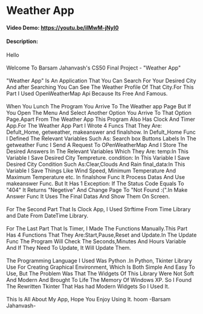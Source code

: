 # Weather App
#### Video Demo: https://youtu.be/iIMwM-jNyI0
#### Description:
Hello
<br>
<br>
Welcome To Barsam Jahanvash's CS50 Final Project - "Weather App"
<br>
<br>
"Weather App" Is An Application That You Can Search For Your Desired City And after Searching You Can See The Weather Profile Of That City.For This Part I Used OpenWeatherMap Api Because Its Free And Famous.
<br>
<br>
When You Lunch The Program You Arrive To The Weather app Page But If You Open The Menu And Select Another Option You Arrive To That Option Page.Apart From The Weather App This Program Also Has Clock And Timer App.For The Weather App Part I Wrote 4 Funcs That They Are:
Defult_Home, getweather, makeanswer and finalshow.
In Defult_Home Func I Defined The Relevant Variables Such As:
Search box
Buttons
Labels
In The getweather Func I Send A Request To OPenWeatherMap And I Store The Desired Answers In The Relevant Variables Which They Are:
temp:In This Variable I Save Desired City Tempreture.
condition: In This Variable I Save Desired City Condition Such As:Clear,Clouds And Rain
final_data:In This Variable I Save Things Like Wind Speed, Minimum Temperature And Maximum Temperature etc. In finalshow Func It Process Datas And Use makeanswer Func.
But It Has 1 Exception:
If The Status Code Equals To "404" It Returns "Negetive" And Change Page To "Not Found :(".In Make Answer Func It Uses The Final Datas And Show Them On Screen.
<br>
<br>
For The Second Part That Is Clock App, I Used Strftime From Time Library and Date From DateTime Library.
<br>
<br>
For The Last Part That Is Timer, I Made The Functions Manually.This Part Has 4 Functions That They Are:Start,Pause,Reset and Update.In The Update Func The Program Will Check The Seconds,Minutes And Hours Variable And If They Need To Update, It Will Update Them.
<br>
<br>
The Programming Language I Used Was Python .In Python, Tkinter Library Use For Creating Graphical Environment, Which Is Both Simple And Easy To Use, But The Problem Was That The Widgets Of This Library Were Not Soft And Modern And Brought To Life The Memory Of Windows XP. So I Found The Rewritten Tkinter That Has had Modern Widgets So I Used It.
<br>
<br>
This Is All About My App, Hope You Enjoy Using It.
hoom
-Barsam Jahanvash-